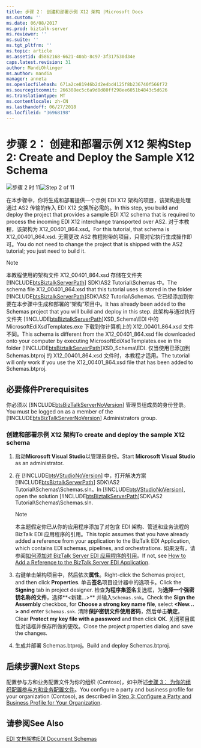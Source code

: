 ```yaml
---
title: 步骤 2： 创建和部署示例 X12 架构 |Microsoft Docs
ms.custom: ''
ms.date: 06/08/2017
ms.prod: biztalk-server
ms.reviewer: ''
ms.suite: ''
ms.tgt_pltfrm: ''
ms.topic: article
ms.assetid: d5862168-6621-40ab-8c97-3f317530d34e
caps.latest.revision: 31
author: MandiOhlinger
ms.author: mandia
manager: anneta
ms.openlocfilehash: 671a2ce81946b2d2e4bd4125f8b236740f566f72
ms.sourcegitcommit: 266308ec5c6a9d8d80ff298ee6051b4843c5d626
ms.translationtype: MT
ms.contentlocale: zh-CN
ms.lasthandoff: 06/27/2018
ms.locfileid: "36968198"
---
```

# <a name="step-2-create-and-deploy-the-sample-x12-schema"></a><span data-ttu-id="4ef89-102">步骤 2： 创建和部署示例 X12 架构</span><span class="sxs-lookup"><span data-stu-id="4ef89-102">Step 2: Create and Deploy the Sample X12 Schema</span></span>
<span data-ttu-id="4ef89-103">![步骤 2 时 11](../core/media/tut-step2-of-11.gif "Tut_Step2_of_11")</span><span class="sxs-lookup"><span data-stu-id="4ef89-103">![Step 2 of 11](../core/media/tut-step2-of-11.gif "Tut_Step2_of_11")</span></span>  
  
 <span data-ttu-id="4ef89-104">在本步骤中，你将生成和部署提供一个示例 EDI X12 架构的项目，该架构是处理通过 AS2 传输的传入 EDI X12 交换所必需的。</span><span class="sxs-lookup"><span data-stu-id="4ef89-104">In this step, you build and deploy the project that provides a sample EDI X12 schema that is required to process the incoming EDI X12 interchange transported over AS2.</span></span> <span data-ttu-id="4ef89-105">对于本教程，该架构为 X12_00401_864.xsd。</span><span class="sxs-lookup"><span data-stu-id="4ef89-105">For this tutorial, that schema is X12_00401_864.xsd.</span></span> <span data-ttu-id="4ef89-106">无需更改 AS2 教程附带的项目，只需对它执行生成操作即可。</span><span class="sxs-lookup"><span data-stu-id="4ef89-106">You do not need to change the project that is shipped with the AS2 tutorial; you just need to build it.</span></span>  
  
> [!NOTE]
>  <span data-ttu-id="4ef89-107">本教程使用的架构文件 X12_00401_864.xsd 存储在文件夹 [!INCLUDE[btsBiztalkServerPath](../includes/btsbiztalkserverpath-md.md)] SDK\AS2 Tutorial\Schemas 中。</span><span class="sxs-lookup"><span data-stu-id="4ef89-107">The schema file X12_00401_864.xsd that this tutorial uses is stored in the folder [!INCLUDE[btsBiztalkServerPath](../includes/btsbiztalkserverpath-md.md)]SDK\AS2 Tutorial\Schemas.</span></span> <span data-ttu-id="4ef89-108">它已经添加到你要在本步骤中生成和部署的“架构”项目中。</span><span class="sxs-lookup"><span data-stu-id="4ef89-108">It has already been added to the Schemas project that you will build and deploy in this step.</span></span> <span data-ttu-id="4ef89-109">此架构与通过执行文件夹 [!INCLUDE[btsBiztalkServerPath](../includes/btsbiztalkserverpath-md.md)]XSD_Schema\EDI 中的 MicrosoftEdiXsdTemplates.exe 下载到你计算机上的 X12_00401_864.xsd 文件不同。</span><span class="sxs-lookup"><span data-stu-id="4ef89-109">This schema is different from the X12_00401_864.xsd file downloaded onto your computer by executing MicrosoftEdiXsdTemplates.exe in the folder [!INCLUDE[btsBiztalkServerPath](../includes/btsbiztalkserverpath-md.md)]XSD_Schema\EDI.</span></span> <span data-ttu-id="4ef89-110">仅当使用已添加到 Schemas.btproj 的 X12_00401_864.xsd 文件时，本教程才适用。</span><span class="sxs-lookup"><span data-stu-id="4ef89-110">The tutorial will only work if you use the X12_00401_864.xsd file that has been added to Schemas.btproj.</span></span>  
  
## <a name="prerequisites"></a><span data-ttu-id="4ef89-111">必要條件</span><span class="sxs-lookup"><span data-stu-id="4ef89-111">Prerequisites</span></span>  
 <span data-ttu-id="4ef89-112">你必须以 [!INCLUDE[btsBizTalkServerNoVersion](../includes/btsbiztalkservernoversion-md.md)] 管理员组成员的身份登录。</span><span class="sxs-lookup"><span data-stu-id="4ef89-112">You must be logged on as a member of the [!INCLUDE[btsBizTalkServerNoVersion](../includes/btsbiztalkservernoversion-md.md)] Administrators group.</span></span>  
  
### <a name="to-create-and-deploy-the-sample-x12-schema"></a><span data-ttu-id="4ef89-113">创建和部署示例 X12 架构</span><span class="sxs-lookup"><span data-stu-id="4ef89-113">To create and deploy the sample X12 schema</span></span>  
  
1. <span data-ttu-id="4ef89-114">启动**Microsoft Visual Studio**以管理员身份。</span><span class="sxs-lookup"><span data-stu-id="4ef89-114">Start **Microsoft Visual Studio** as an administrator.</span></span>  
  
2. <span data-ttu-id="4ef89-115">在 [!INCLUDE[btsVStudioNoVersion](../includes/btsvstudionoversion-md.md)] 中，打开解决方案 [!INCLUDE[btsBiztalkServerPath](../includes/btsbiztalkserverpath-md.md)] SDK\AS2 Tutorial\Schemas\Schemas.sln。</span><span class="sxs-lookup"><span data-stu-id="4ef89-115">In [!INCLUDE[btsVStudioNoVersion](../includes/btsvstudionoversion-md.md)], open the solution [!INCLUDE[btsBiztalkServerPath](../includes/btsbiztalkserverpath-md.md)]SDK\AS2 Tutorial\Schemas\Schemas.sln.</span></span>  
  
   > [!NOTE]
   >  <span data-ttu-id="4ef89-116">本主题假定你已从你的应用程序添加了对包含 EDI 架构、管道和业务流程的 BizTalk EDI 应用程序的引用。</span><span class="sxs-lookup"><span data-stu-id="4ef89-116">This topic assumes that you have already added a reference from your application to the BizTalk EDI Application, which contains EDI schemas, pipelines, and orchestrations.</span></span> <span data-ttu-id="4ef89-117">如果没有，请参阅[如何添加对 BizTalk Server EDI 应用程序的引用](http://msdn.microsoft.com/library/7af066fb-372f-4709-b566-c8d6b4a9d782)。</span><span class="sxs-lookup"><span data-stu-id="4ef89-117">If not, see [How to Add a Reference to the BizTalk Server EDI Application](http://msdn.microsoft.com/library/7af066fb-372f-4709-b566-c8d6b4a9d782).</span></span>  
  
3. <span data-ttu-id="4ef89-118">右键单击架构项目中，然后依次**属性**。</span><span class="sxs-lookup"><span data-stu-id="4ef89-118">Right-click the Schemas project, and then click **Properties**.</span></span> <span data-ttu-id="4ef89-119">单击**签名**项目设计器中的选项卡。</span><span class="sxs-lookup"><span data-stu-id="4ef89-119">Click the **Signing** tab in project designer.</span></span> <span data-ttu-id="4ef89-120">检查**为程序集签名**复选框，为**选择一个强密钥名称的文件**，选择**\<新建...\>** 并输入`Schemas.snk`。</span><span class="sxs-lookup"><span data-stu-id="4ef89-120">Check the **Sign the Assembly** checkbox, for **Choose a strong key name file**, select **\<New…\>** and enter `Schemas.snk`.</span></span> <span data-ttu-id="4ef89-121">清除**保护密钥文件使用密码**，然后单击**确定**。</span><span class="sxs-lookup"><span data-stu-id="4ef89-121">Clear **Protect my key file with a password** and then click **OK**.</span></span> <span data-ttu-id="4ef89-122">关闭项目属性对话框并保存所做的更改。</span><span class="sxs-lookup"><span data-stu-id="4ef89-122">Close the project properties dialog and save the changes.</span></span>  
  
4. <span data-ttu-id="4ef89-123">生成并部署 Schemas.btproj。</span><span class="sxs-lookup"><span data-stu-id="4ef89-123">Build and deploy Schemas.btproj.</span></span>  
  
## <a name="next-steps"></a><span data-ttu-id="4ef89-124">后续步骤</span><span class="sxs-lookup"><span data-stu-id="4ef89-124">Next Steps</span></span>  
 <span data-ttu-id="4ef89-125">配置参与方和业务配置文件为你的组织 (Contoso)，如中所述[步骤 3： 为你的组织配置参与方和业务配置文件](../core/step-3-configure-a-party-and-business-profile-for-your-organization2.md)。</span><span class="sxs-lookup"><span data-stu-id="4ef89-125">You configure a party and business profile for your organization (Contoso), as described in [Step 3: Configure a Party and Business Profile for Your Organization](../core/step-3-configure-a-party-and-business-profile-for-your-organization2.md).</span></span>  
  
## <a name="see-also"></a><span data-ttu-id="4ef89-126">请参阅</span><span class="sxs-lookup"><span data-stu-id="4ef89-126">See Also</span></span>  
 [<span data-ttu-id="4ef89-127">EDI 文档架构</span><span class="sxs-lookup"><span data-stu-id="4ef89-127">EDI Document Schemas</span></span>](../core/edi-document-schemas.md)